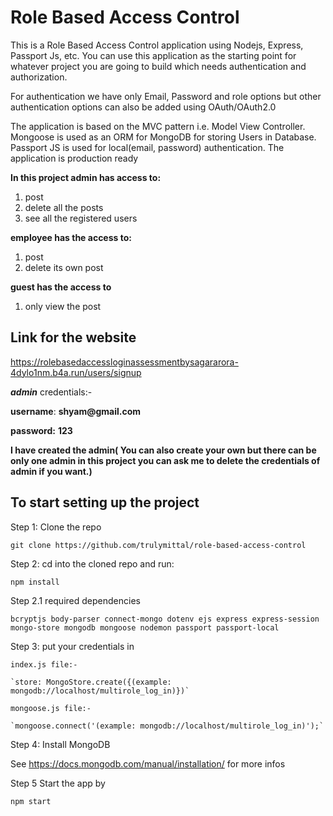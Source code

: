 # Role Based Access Control
This is a Role Based Access Control application using Nodejs, Express, Passport Js, etc. You can use this application as the starting point for whatever project you are going to build which needs authentication and authorization.

For authentication we have only Email, Password and role options but other authentication options can also be added using OAuth/OAuth2.0

The application is based on the MVC pattern i.e. Model View Controller.
Mongoose is used as an ORM for MongoDB for storing Users in Database.
Passport JS is used for local(email, password) authentication.
The application is production ready

**In this project admin has access to:**
1) post
2) delete all the posts
3) see all the registered users

**employee has the access to:**
1) post
2) delete its own post

**guest has the access to**
1) only view the post

## Link for the website ##
https://rolebasedaccessloginassessmentbysagararora-4dylo1nm.b4a.run/users/signup

***admin*** credentials:-

**username**: __shyam@gmail.com__

**password:** __123__

**I have created the admin( You can also create your own but there can be only one admin in this project you can ask me to delete the credentials of admin if you want.)**
## To start setting up the project
Step 1: Clone the repo

`git clone https://github.com/trulymittal/role-based-access-control`

Step 2: cd into the cloned repo and run:

`npm install`

Step 2.1 required dependencies

`bcryptjs
body-parser
connect-mongo
dotenv
ejs
express
express-session
mongo-store
mongodb
mongoose
nodemon
passport
passport-local`

Step 3: put your credentials in 

    index.js file:-
    
    `store: MongoStore.create({(example: mongodb://localhost/multirole_log_in)})`
    
    mongoose.js file:-
    
    `mongoose.connect('(example: mongodb://localhost/multirole_log_in)');`

    

Step 4: Install MongoDB

See https://docs.mongodb.com/manual/installation/ for more infos

Step 5 Start the app by

`npm start`




